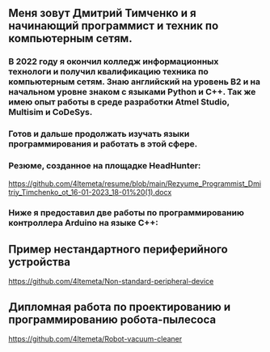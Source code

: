 
## Меня зовут Дмитрий Тимченко и я начинающий программист и техник по компьютерным сетям.
### В 2022 году я окончил колледж информационных технологи и получил квалификацию техника по компьютерным сетям. Знаю английский на уровень B2 и на начальном уровне знаком с языками Python и C++. Так же имею опыт работы в среде разработки Atmel Studio, Multisim и CoDeSys.
### Готов и дальше продолжать изучать языки программирования и работать в этой сфере.
### Резюме, созданное на площадке HeadHunter:
https://github.com/4ltemeta/resume/blob/main/Rezyume_Programmist_Dmitriy_Timchenko_ot_16-01-2023_18-01%20(1).docx
### Ниже я предоставил две работы по программированию контроллера Arduino на языке C++:
## Пример нестандартного периферийного устройства
https://github.com/4ltemeta/Non-standard-peripheral-device
## Дипломная работа по проектированию и программированию робота-пылесоса
https://github.com/4ltemeta/Robot-vacuum-cleaner
